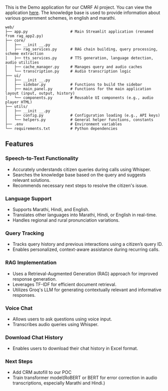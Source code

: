 This is the Demo application for our CMRF AI project. You can view the application [here](https://raghu-cmrf.streamlit.app/).
The knowledge base is used to provide information about various government schemes, in english and marathi.


```
web/
├── app.py                   # Main Streamlit application (renamed from rag_app2.py)
├── core/
│   ├── __init __.py
│   ├── rag_services.py      # RAG chain building, query processing, scheme extraction
│   ├── tts_services.py      # TTS generation, language detection, audio utilities
│   ├── cache_manager.py     # Manages query and audio caches
│   └── transcription.py     # Audio transcription logic
├── ui/
│   ├── __init __.py
│   ├── sidebar.py           # Functions to build the sidebar
│   ├── main_panel.py        # Functions for the main application layout (input, output, history)
│   └── components.py        # Reusable UI components (e.g., audio player HTML)
├── utils/
│   ├── __init __.py
│   ├── config.py            # Configuration loading (e.g., API keys)
│   └── helpers.py           # General helper functions, constants
├── .env                     # Environment variables
└── requirements.txt         # Python dependencies
```

## Features

### Speech-to-Text Functionality
*   Accurately understands citizen queries during calls using Whisper.
*   Searches the knowledge base based on the query and suggests relevant solutions.
*   Recommends necessary next steps to resolve the citizen's issue.

### Language Support
*   Supports Marathi, Hindi, and English.
*   Translates other languages into Marathi, Hindi, or English in real-time.
*   Handles regional and rural pronunciation variations.

### Query Tracking
*   Tracks query history and previous interactions using a citizen’s query ID.
*   Enables personalized, context-aware assistance during recurring calls.

### RAG Implementation
*   Uses a Retrieval-Augmented Generation (RAG) approach for improved response generation.
*   Leverages TF-IDF for efficient document retrieval.
*   Utilizes Groq's LLM for generating contextually relevant and informative responses.

### Voice Chat
*   Allows users to ask questions using voice input.
*   Transcribes audio queries using Whisper.

### Download Chat History
*   Enables users to download their chat history in Excel format.

### Next Steps

*   Add CRM autofill to our POC
*   Train transformer model(RoBERT or BERT for error correction in audio transcriptions, especially Marathi and Hindi.)
